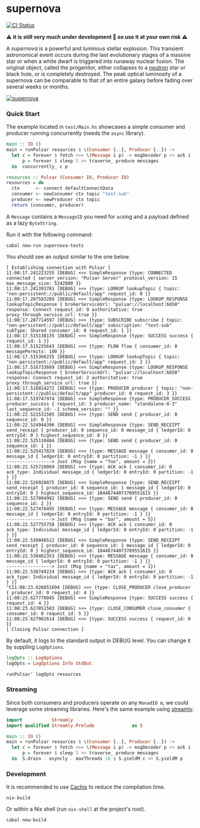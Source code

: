 supernova
=========

[![CI Status](https://github.com/cr-org/supernova/workflows/Haskell%20CI/badge.svg)](https://github.com/cr-org/supernova/actions)

⚠️  **it is still very much under development 🚧 so use it at your own risk** ⚠️

A *supernova* is a powerful and luminous stellar explosion. This transient astronomical event occurs during the last evolutionary stages of a massive star or when a white dwarf is triggered into runaway nuclear fusion. The original object, called the progenitor, either collapses to a [neutron](https://github.com/cr-org/neutron) star or black hole, or is completely destroyed. The peak optical luminosity of a supernova can be comparable to that of an entire galaxy before fading over several weeks or months.

[![supernova](https://www.jpl.nasa.gov/spaceimages/images/largesize/PIA22352_hires.jpg "Kepler Beyond Planets: Finding Exploding Stars (Type Ia Supernova from a White Dwarf Stealing Matter)")](https://www.jpl.nasa.gov/spaceimages/details.php?id=PIA22352)

### Quick Start

The example located in `test/Main.hs` showcases a simple consumer and producer running concurrently (needs the `async` library).

```haskell
main :: IO ()
main = runPulsar resources $ \(Consumer {..}, Producer {..}) ->
  let c = forever $ fetch >>= \(Message i p) -> msgDecoder p >> ack i
      p = forever $ sleep 5 >> traverse_ produce messages
  in  concurrently_ c p

resources :: Pulsar (Consumer IO, Producer IO)
resources = do
  ctx      <- connect defaultConnectData
  consumer <- newConsumer ctx topic "test-sub"
  producer <- newProducer ctx topic
  return (consumer, producer)
```

A `Message` contains a `MessageID` you need for `ack`ing and a payload defined as a lazy `ByteString`.

Run it with the following command:

```shell
cabal new-run supernova-tests
```

You should see an output similar to the one below.

```
[ Establishing connection with Pulsar ]
11:08:17.241223255 [DEBUG] <<< SimpleResponse {type: CONNECTED connected { server_version: "Pulsar Server" protocol_version: 15 max_message_size: 5242880 }}
11:08:17.241393781 [DEBUG] >>> {type: LOOKUP lookupTopic { topic: "non-persistent://public/default/app" request_id: 0 }}
11:08:17.287593289 [DEBUG] <<< SimpleResponse {type: LOOKUP_RESPONSE lookupTopicResponse { brokerServiceUrl: "pulsar://localhost:6650" response: Connect request_id: 0 authoritative: true proxy_through_service_url: true }}
11:08:17.287714597 [DEBUG] >>> {type: SUBSCRIBE subscribe { topic: "non-persistent://public/default/app" subscription: "test-sub" subType: Shared consumer_id: 0 request_id: 1 }}
11:08:17.515138135 [DEBUG] <<< SimpleResponse {type: SUCCESS success { request_id: 1 }}
11:08:17.515235643 [DEBUG] >>> {type: FLOW flow { consumer_id: 0 messagePermits: 100 }}
11:08:17.515366235 [DEBUG] >>> {type: LOOKUP lookupTopic { topic: "non-persistent://public/default/app" request_id: 2 }}
11:08:17.516733669 [DEBUG] <<< SimpleResponse {type: LOOKUP_RESPONSE lookupTopicResponse { brokerServiceUrl: "pulsar://localhost:6650" response: Connect request_id: 2 authoritative: true proxy_through_service_url: true }}
11:08:17.516814272 [DEBUG] >>> {type: PRODUCER producer { topic: "non-persistent://public/default/app" producer_id: 0 request_id: 3 }}
11:08:17.519747974 [DEBUG] <<< SimpleResponse {type: PRODUCER_SUCCESS producer_success { request_id: 3 producer_name: "standalone-0-3" last_sequence_id: -1 schema_version: "" }}
11:08:22.522531505 [DEBUG] >>> {type: SEND send { producer_id: 0 sequence_id: 0 }}
11:08:22.524944396 [DEBUG] <<< SimpleResponse {type: SEND_RECEIPT send_receipt { producer_id: 0 sequence_id: 0 message_id { ledgerId: 0 entryId: 0 } highest_sequence_id: 0 }}
11:08:22.525110484 [DEBUG] >>> {type: SEND send { producer_id: 0 sequence_id: 1 }}
11:08:22.525417829 [DEBUG] <<< {type: MESSAGE message { consumer_id: 0 message_id { ledgerId: 0 entryId: 0 partition: -1 } }}
-----------------> Just (Msg {name = "foo", amount = 2})
11:08:22.525728069 [DEBUG] >>> {type: ACK ack { consumer_id: 0 ack_type: Individual message_id { ledgerId: 0 entryId: 0 partition: -1 } }}
11:08:22.526928875 [DEBUG] <<< SimpleResponse {type: SEND_RECEIPT send_receipt { producer_id: 0 sequence_id: 1 message_id { ledgerId: 0 entryId: 0 } highest_sequence_id: 18446744073709551615 }}
11:08:22.527094992 [DEBUG] >>> {type: SEND send { producer_id: 0 sequence_id: 2 }}
11:08:22.527478495 [DEBUG] <<< {type: MESSAGE message { consumer_id: 0 message_id { ledgerId: 0 entryId: 0 partition: -1 } }}
-----------------> Just (Msg {name = "bar", amount = 5})
11:08:22.527755758 [DEBUG] >>> {type: ACK ack { consumer_id: 0 ack_type: Individual message_id { ledgerId: 0 entryId: 0 partition: -1 } }}
11:08:22.530046522 [DEBUG] <<< SimpleResponse {type: SEND_RECEIPT send_receipt { producer_id: 0 sequence_id: 2 message_id { ledgerId: 0 entryId: 0 } highest_sequence_id: 18446744073709551615 }}
11:08:22.530462353 [DEBUG] <<< {type: MESSAGE message { consumer_id: 0 message_id { ledgerId: 0 entryId: 0 partition: -1 } }}
-----------------> Just (Msg {name = "taz", amount = 1})
11:08:22.530749224 [DEBUG] >>> {type: ACK ack { consumer_id: 0 ack_type: Individual message_id { ledgerId: 0 entryId: 0 partition: -1 } }}
^C11:08:23.626651694 [DEBUG] >>> {type: CLOSE_PRODUCER close_producer { producer_id: 0 request_id: 4 }}
11:08:23.627778045 [DEBUG] <<< SimpleResponse {type: SUCCESS success { request_id: 4 }}
11:08:23.627851503 [DEBUG] >>> {type: CLOSE_CONSUMER close_consumer { consumer_id: 0 request_id: 5 }}
11:08:23.627902614 [DEBUG] <<< {type: SUCCESS success { request_id: 0 }}
[ Closing Pulsar connection ]
```

By default, it logs to the standard output in DEBUG level. You can change it by suppling `LogOptions`.

```haskell
logOpts :: LogOptions
logOpts = LogOptions Info StdOut

runPulsar' logOpts resources
```

### Streaming

Since both consumers and producers operate on any `MonadIO m`, we could leverage some streaming libraries. Here's the same example using [streamly](https://hackage.haskell.org/package/streamly).

```haskell
import           Streamly
import qualified Streamly.Prelude              as S

main :: IO ()
main = runPulsar resources $ \(Consumer {..}, Producer {..}) ->
  let c = forever $ fetch >>= \(Message i p) -> msgDecoder p >> ack i
      p = forever $ sleep 5 >> traverse_ produce messages
  in  S.drain . asyncly . maxThreads 10 $ S.yieldM c <> S.yieldM p
```

### Development

It is recommended to use [Cachix](https://app.cachix.org/cache/hpulsar) to reduce the compilation time.

```shell
nix-build
```

Or within a Nix shell (run `nix-shell` at the project's root).

```shell
cabal new-build
```
